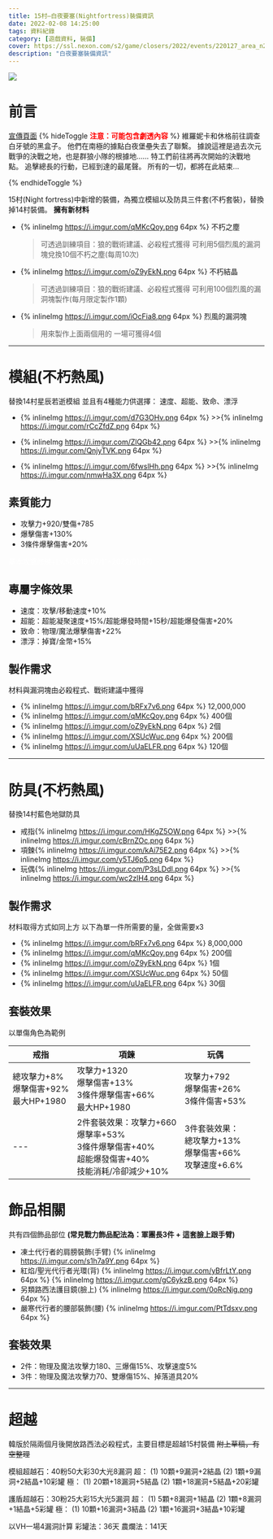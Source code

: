 ```yaml
---
title: 15村—白夜要塞(Nightfortress)裝備資訊
date: 2022-02-08 14:25:00
tags: 資料紀錄
category: [遊戲資料, 裝備]
cover: https://ssl.nexon.com/s2/game/closers/2022/events/220127_area_n2wa7/visual/bg_visual.png
description: "白夜要塞裝備資訊"
---
```

![](https://ssl.nexon.com/s2/game/closers/2022/events/220127_area_n2wa7/visual/bg_visual.png)

# 前言
[宣傳頁面](https://closers.nexon.com/events2022/0127/nightfortress)
{% hideToggle <font color=#ff0000><b>注意：可能包含劇透內容</b></font> %}
維羅妮卡和休格前往調查白牙號的黑盒子。
他們在南極的據點白夜堡壘失去了聯繫。
據說這裡是過去次元戰爭的決戰之地，也是群狼小隊的根據地……
特工們前往將再次開始的決戰地點。
追擊總長的行動，已經到達的最尾聲。
所有的一切，都將在此結束...


{% endhideToggle %}

15村(Night fortress)中新增的裝備，為獨立模組以及防具三件套(不朽套裝)，替換掉14村裝備。
**擁有新材料**
+ {% inlineImg https://i.imgur.com/qMKcQoy.png 64px %} 不朽之塵
	> 可透過訓練項目：狼的戰術建議、必殺程式獲得
	> 可利用5個烈風的漏洞塊兌換10個不朽之塵(每周10次)
+ {% inlineImg https://i.imgur.com/oZ9yEkN.png 64px %} 不朽結晶
	> 可透過訓練項目：狼的戰術建議、必殺程式獲得
	> 可利用100個烈風的漏洞塊製作(每月限定製作1顆)
+ {% inlineImg https://i.imgur.com/iOcFia8.png 64px %} 烈風的漏洞塊
	> 用來製作上面兩個用的
	> 一場可獲得4個
---
# 模組(不朽熱風)
替換14村星辰若逝模組
並且有4種能力供選擇： 速度、超能、致命、漂浮
+ {% inlineImg https://i.imgur.com/d7G3OHv.png 64px %} >>{% inlineImg https://i.imgur.com/rCcZfdZ.png 64px %}

+ {% inlineImg https://i.imgur.com/ZlQGb42.png 64px %} >>{% inlineImg https://i.imgur.com/QnjyTVK.png 64px %}

+ {% inlineImg https://i.imgur.com/6fwslHh.png 64px %} >>{% inlineImg https://i.imgur.com/nmwHa3X.png 64px %}


## 素質能力
+ 攻擊力+920/雙傷+785
+ 爆擊傷害+130%
+ 3條件爆擊傷害+20%

<font color=#ffffff> 基本攻擊修練+Lv.5(2019/07/11~2022/01/27) </font>
## 專屬字條效果
+ 速度：攻擊/移動速度+10%
+ 超能：超能凝聚速度+15%/超能爆發時間+15秒/超能爆發傷害+20%
+ 致命：物理/魔法爆擊傷害+22%
+ 漂浮：掉寶/金幣+15%

## 製作需求
材料與漏洞塊由必殺程式、戰術建議中獲得

+ {% inlineImg https://i.imgur.com/bRFx7v6.png 64px %} 12,000,000
+ {% inlineImg https://i.imgur.com/qMKcQoy.png 64px %} 400個
+ {% inlineImg https://i.imgur.com/oZ9yEkN.png 64px %} 2個
+ {% inlineImg https://i.imgur.com/XSUcWuc.png 64px %} 200個
+ {% inlineImg https://i.imgur.com/uUaELFR.png 64px %} 120個

---
# 防具(不朽熱風)
替換14村藍色地獄防具

+ 戒指{% inlineImg https://i.imgur.com/HKgZ5OW.png 64px %} >>{% inlineImg https://i.imgur.com/cBrnZOc.png 64px %}
+ 項鍊{% inlineImg https://i.imgur.com/kAi75E2.png 64px %} >>{% inlineImg https://i.imgur.com/y5TJ6p5.png 64px %}
+ 玩偶{% inlineImg https://i.imgur.com/P3sLDdI.png 64px %} >>{% inlineImg https://i.imgur.com/wc2zlH4.png 64px %}

## 製作需求
材料取得方式如同上方
以下為單一件所需要的量，全做需要x3

+ {% inlineImg https://i.imgur.com/bRFx7v6.png 64px %} 8,000,000
+ {% inlineImg https://i.imgur.com/qMKcQoy.png 64px %} 200個
+ {% inlineImg https://i.imgur.com/oZ9yEkN.png 64px %} 1個
+ {% inlineImg https://i.imgur.com/XSUcWuc.png 64px %} 50個
+ {% inlineImg https://i.imgur.com/uUaELFR.png 64px %} 30個

## 套裝效果
以單傷角色為範例

|戒指|項鍊|玩偶|
|---|---|---|
|總攻擊力+8% <br> 爆擊傷害+92% <br> 最大HP+1980|攻擊力+1320 <br> 爆擊傷害+13% <br> 3條件爆擊傷害+66% <br> 最大HP+1980|攻擊力+792 <br> 爆擊傷害+26% <br> 3條件傷害+53%|
|---|2件套裝效果：攻擊力+660<br>爆擊率+53% <br>3條件爆擊傷害+40% <br>超能爆發傷害+40% <br>技能消耗/冷卻減少+10%|3件套裝效果： <br>總攻擊力+13%<br>爆擊傷害+66%<br>攻擊速度+6.6% |

# 飾品相關
共有四個飾品部位 **(常見戰力飾品配法為：軍團長3件 + 這套臉上跟手臂)**
+ 凍土代行者的肩膀裝飾(手臂) {% inlineImg https://i.imgur.com/s1h7a9Y.png 64px %}
+ 紅焰/聖光代行者光環(背) {% inlineImg https://i.imgur.com/yBfrLtY.png 64px %} {% inlineImg https://i.imgur.com/gC6ykzB.png 64px %}
+ 另類路西法護目鏡(臉上) {% inlineImg https://i.imgur.com/0oRcNig.png 64px %}
+ 嚴寒代行者的腰部裝飾(腰) {% inlineImg https://i.imgur.com/PtTdsxv.png 64px %} 
## 套裝效果
+ 2件：物理及魔法攻擊力180、三爆傷15%、攻擊速度5%
+ 3件：物理及魔法攻擊力70、雙爆傷15%、掉落道具20%

---

# 超越

韓版於隔兩個月後開放路西法必殺程式，主要目標是超越15村裝備
~~附上草稿，有空整理~~

模組超越石：40粉50大彩30大光8漏洞
超：
(1) 10顆+9漏洞+2結晶
(2) 1顆+9漏洞+2結晶+10彩罐
極：
(1) 20顆+18漏洞+5結晶
(2) 1顆+18漏洞+5結晶+20彩罐

護盾超越石：30粉25大彩15大光5漏洞
超：
(1) 5顆+8漏洞+1結晶
(2) 1顆+8漏洞+1結晶+5彩罐
極：
(1) 10顆+16漏洞+3結晶
(2) 1顆+16漏洞+3結晶+10彩罐

以VH一場4漏洞計算
彩罐法：36天
農爛法：141天